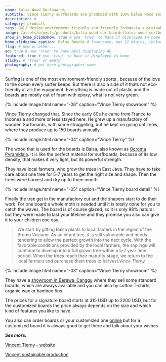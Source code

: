 ```yaml
---
name: Balsa Wood Surfboards
subtitle: Vince Tierny surfboards are produced with 100% balsa wood sourced from small scale plantations in East Java.
description: #
category: products
tags: Bali design environment-friendly eco-friendly Indonesia sustainable-construction social-responsibility
image: /assets/p/posts/products/balsa-wood-surfboards/balsa-wood-surfboards.jpg
show_in_home_slideshow: true # use 'true' to have it displayed in home slideshow
home_slideshow_caption: Balsa Boards # lowercase, max 12 digits, including spaces
flag: # new or other...
ad: true # use 'true' to have post displaying AD
featured: true # use 'true' to have it displayed in home
sticky: # 'true' or empty
photography: # put here photographer name
---
```

Surfing is one of the most environment-friendly sports , because of the love to the ocean every surfer keeps. But there is also a side of it thats not eco-friendly at all: the equipment. Everything is made out of plastic and the boards are mostly out of foam with epoxy, what is not very green.

{% include image.html name="-06" caption="Vince Tierny showroom" %}

Vince Tierny changed that. Since the early 80s he came from France to Indonesia and more or less stayed here. He grew up a manufactory of wooden Surfboards, with some struggeling, but he kept on going until now, where they produce up to 150 boards annually.


{% include image.html name="-04" caption="Vince Tierny" %}

The wood that is used for the boards is Balsa, also known as [Ocroma Pyramidale](https://en.wikipedia.org/wiki/Ochroma). It is like the perfect material for surfboards, because of its low density, that makes it very light, but its powerful strength.



They have local farmers, who grow the trees in East Java. They have to take care about one tree for 5-7 years to get the right size and shape. Then the trees were harvest and dry up to three month.

{% include image.html name="-05" caption="Vince Tierny board detail" %}

Finally the tree get in the manufactory cut and the shapers start to do their work. For one board a whole moth is needed until it is totally done for you to catch the waves. The board is of course glazed, so it is only 98% natural, but they were made to last your lifetime and they promise you also can give it to your children one day.

>We start by gifting Balsa plants to local famers in the region of the Bromo Volcano. As an infant tree, it is still vulnerable and needs tendering to allow the perfect growth into the next cycle. With the favorable conditions provided by the local farmers, the saplings will continue to develop into a full grown tree within a 5-7 year time period. When the trees reach their maturity stage, we return to the local farmers and purchase them trees to harvest._Vince Tierny_

{% include image.html name="-03" caption="Vince Tierny showroom" %}

They have a [showroom in Berawa, Canggu](https://goo.gl/maps/6kgsznMZLdK2) where they sell some standard boards, which are always available and you can also by cotton T-shirts, organic wax or bamboo fins.

The prices for a signature board starts at 315 USD up to 2200 USD, but for the customized boards the price always depends on the size and which kind of features you like to have.

You also can order boards or your customized one [online](http://vincetierny.com/order/) but for a customized board it is always good to get there and talk about your wishes.


**_See more:_**

[Vincent Tierny - website](http://vincetierny.com/)

[Vincent sustainable production](http://vincetierny.com/sustainable-production/)
